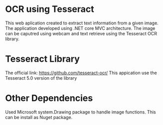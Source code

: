 # OCR using Tesseract

This web aplication created to extract text information from a given image.
The application developed using .NET core MVC architecture.
The image can be caputred using webcam and text retrieve using the Tesseract OCR library.

# Tesseract Library
The official link: https://github.com/tesseract-ocr/
This appication use the Tesseract 5.0 version of the library

# Other Dependencies
Used Microsoft system.Drawing package to handle image functions. This can be install as Nuget package.

